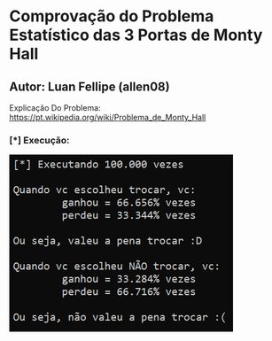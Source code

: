 # Comprovação do Problema Estatístico das 3 Portas de Monty Hall 
## Autor: Luan Fellipe (allen08)

Explicação Do Problema: https://pt.wikipedia.org/wiki/Problema_de_Monty_Hall

### [*] Execução:

![Alt text](Execucao.png "Title")

